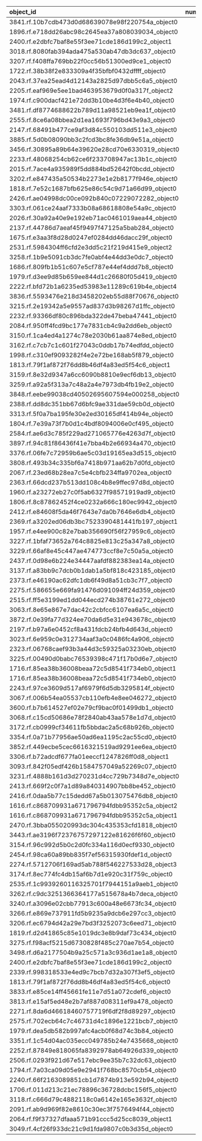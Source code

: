 | object_id                                        |   num_queries |   top1_rate |   top5_rate |   mean_rank |   median_rank |
|:-------------------------------------------------|--------------:|------------:|------------:|------------:|--------------:|
| 3841.rf.10b7cdb473d0d68639078e98f220754a_object0 |             3 |    1        |           1 |      1      |           1   |
| 1896.rf.e718dd26abc98c2645ea37a808039034_object0 |             2 |    1        |           1 |      1      |           1   |
| 2400.rf.e2dbfc7baf8e55f3ee71cde186d199c2_object1 |             2 |    1        |           1 |      1      |           1   |
| 3018.rf.8080fab394ada475a530ab47db3dc637_object0 |             2 |    1        |           1 |      1      |           1   |
| 3207.rf.f408ffa769bb22f0cc56b51300ed9ce1_object0 |             2 |    1        |           1 |      1      |           1   |
| 1722.rf.38b38f2e833309a4f35bfbf0432dffff_object0 |             1 |    1        |           1 |      1      |           1   |
| 2043.rf.37ea25ead4d12143a2825d97dbb5c6a5_object0 |             1 |    1        |           1 |      1      |           1   |
| 2205.rf.eaf969e5ee1bad463953679d0f0a317f_object2 |             1 |    1        |           1 |      1      |           1   |
| 1974.rf.c900dacf421e72dd3b10be4d3f6e4b40_object0 |             1 |    1        |           1 |      1      |           1   |
| 3481.rf.df8774688622b789d11a98521eb9ea1f_object0 |             1 |    1        |           1 |      1      |           1   |
| 2555.rf.8ce6a08bbea2d1ea1693f796bd43e9a3_object0 |             1 |    1        |           1 |      1      |           1   |
| 2147.rf.68491b477ce9af3d84c550103dd511e3_object0 |             1 |    1        |           1 |      1      |           1   |
| 3885.rf.5d0b08090bb3c2fcd3bc8fe36db9e51a_object0 |             1 |    1        |           1 |      1      |           1   |
| 3456.rf.30895a89b64e39620e28cd70e6330319_object0 |             1 |    1        |           1 |      1      |           1   |
| 2233.rf.48068254cb62ce6f233708947ac13b1c_object0 |             1 |    1        |           1 |      1      |           1   |
| 2015.rf.7ace4a935989f5dd884bd52642f0bcdd_object0 |             1 |    1        |           1 |      1      |           1   |
| 3202.rf.e847435a50534b2273e1e2b8177f946e_object0 |             1 |    1        |           1 |      1      |           1   |
| 1818.rf.7e52c1687bfb625e86c54c9d71a66d99_object0 |             1 |    1        |           1 |      1      |           1   |
| 2426.rf.ae04998dc00ce092b840c07229072282_object0 |             1 |    1        |           1 |      1      |           1   |
| 3303.rf.061ce24aaf7333b08a68618808e54a9c_object0 |             1 |    1        |           1 |      1      |           1   |
| 2026.rf.30a92a40e9e192eb71ac0461019aea44_object0 |             1 |    1        |           1 |      1      |           1   |
| 2137.rf.44786d7aeaf45f9497f47125a5bab284_object0 |             1 |    1        |           1 |      1      |           1   |
| 1675.rf.e3aa3f8d28d0247ef0284dd46dacc29f_object0 |             1 |    1        |           1 |      1      |           1   |
| 2531.rf.5984304ff6cfd2e3dd5c21f219d415e9_object2 |             1 |    1        |           1 |      1      |           1   |
| 3258.rf.1b9e5091cb3dc7fe0abf4e44dd3e0dc7_object0 |             1 |    1        |           1 |      1      |           1   |
| 1686.rf.809fb1b51c607e5cf787e44ef4ddd7b8_object0 |             1 |    1        |           1 |      1      |           1   |
| 1979.rf.d3ee9d85b659ee844d1c26680f05d419_object0 |             1 |    1        |           1 |      1      |           1   |
| 2222.rf.bfd72b1a6235ed53983e11289c619b4e_object4 |             1 |    1        |           1 |      1      |           1   |
| 3836.rf.5593476e218d3458202eb55d88f70676_object0 |             1 |    1        |           1 |      1      |           1   |
| 3215.rf.2e19342a5e9557ad837d3b98267d1ffc_object0 |             1 |    1        |           1 |      1      |           1   |
| 2232.rf.93366df80c896bda322de47beba47441_object0 |             1 |    1        |           1 |      1      |           1   |
| 2084.rf.950ff4fcd9bc177e7831cb4c9a2dd6eb_object0 |             1 |    1        |           1 |      1      |           1   |
| 3150.rf.1ca4ed4a1274c78e2030b61aa874e8ed_object0 |             1 |    1        |           1 |      1      |           1   |
| 3162.rf.c7cb7c1c601f27043c0ddb17b74edfdd_object0 |             1 |    1        |           1 |      1      |           1   |
| 1998.rf.c310ef9093282f4e2e72be168ab5f879_object0 |             1 |    1        |           1 |      1      |           1   |
| 1813.rf.79f1af872f76dd8b46df4a83ed5f54c6_object1 |             1 |    1        |           1 |      1      |           1   |
| 3159.rf.8e32d9347a6cc6090b8810e9ecf6db13_object0 |             1 |    1        |           1 |      1      |           1   |
| 3259.rf.a92a5f313a7c48a2a4e7973db4fb19e2_object0 |             1 |    1        |           1 |      1      |           1   |
| 3848.rf.eebe99038cd40502695607594e000258_object0 |             1 |    1        |           1 |      1      |           1   |
| 2388.rf.dd8dc351bb67d6bfc9ae331dae59cb0d_object0 |             1 |    1        |           1 |      1      |           1   |
| 3313.rf.5f0a7ba195fe30e2ed30165df414b94e_object0 |             1 |    1        |           1 |      1      |           1   |
| 1804.rf.7e39a73f7b0d1c4bdf8094006e0cf495_object0 |             1 |    1        |           1 |      1      |           1   |
| 2584.rf.ae6d3c785f229ad271065776e4263d7f_object0 |             1 |    1        |           1 |      1      |           1   |
| 3897.rf.94c81f86436f41e7bba4b2e66934a470_object0 |             1 |    1        |           1 |      1      |           1   |
| 3376.rf.06fe7c72959b6ae5c03d19165ea3d515_object0 |             1 |    1        |           1 |      1      |           1   |
| 3808.rf.493b34c335bf6a7418b971aa62b7d0fd_object0 |             1 |    1        |           1 |      1      |           1   |
| 2067.rf.23ed68b28ea7c5e4cbfb234ffa9702ea_object0 |             1 |    1        |           1 |      1      |           1   |
| 2363.rf.66dcd237b513dd108c4b8e9ffec97d8d_object0 |             1 |    1        |           1 |      1      |           1   |
| 1960.rf.a23272eb27c0f5ab6327f98571919ad9_object0 |             1 |    1        |           1 |      1      |           1   |
| 1806.rf.8c87862452f4ce0232a666c180ec9942_object0 |             1 |    1        |           1 |      1      |           1   |
| 2412.rf.e84608f5da46f7643e7da0b7646e6db4_object0 |             1 |    1        |           1 |      1      |           1   |
| 2369.rf.a3202ed06db3bc7523390481441fb197_object1 |             1 |    1        |           1 |      1      |           1   |
| 1957.rf.e4ee900c82e7bab356690f56f27959c6_object0 |             1 |    1        |           1 |      1      |           1   |
| 3227.rf.1bfaf73652a764c8825e813c25a347a8_object0 |             1 |    1        |           1 |      1      |           1   |
| 3229.rf.66af8e45c447ae474773ccf8e7c50a5a_object0 |             1 |    1        |           1 |      1      |           1   |
| 2437.rf.0d98e6b224e34447aafdf882383ea14a_object0 |             1 |    1        |           1 |      1      |           1   |
| 3137.rf.a83bb9c7dcb0b1dab1a5bf818c423185_object0 |             1 |    1        |           1 |      1      |           1   |
| 2373.rf.e46190ac62dfc1db6f49d8a51cb3c7f7_object0 |             1 |    1        |           1 |      1      |           1   |
| 2275.rf.586655e669fa91476d091094ff24d359_object0 |             1 |    1        |           1 |      1      |           1   |
| 2515.rf.ff5e3199ed1dd044ecd274b38761e272_object0 |             1 |    1        |           1 |      1      |           1   |
| 3063.rf.8e65e867e7dac42c2cbfcc6107ea6a5c_object0 |             1 |    1        |           1 |      1      |           1   |
| 3872.rf.0e39fa77d324ee70da6d5e31e943678c_object0 |             1 |    1        |           1 |      1      |           1   |
| 2197.rf.b97a6e0452cf8a431fdcb24bfb4d643d_object0 |             1 |    1        |           1 |      1      |           1   |
| 3023.rf.6e959c0e312734aaf3a0c0486fc4a906_object0 |             1 |    1        |           1 |      1      |           1   |
| 2323.rf.06768caef93b3a44d3c59325a03230eb_object0 |             1 |    1        |           1 |      1      |           1   |
| 3225.rf.00490d0babc76539398c471f17b0d6e7_object0 |             1 |    1        |           1 |      1      |           1   |
| 1716.rf.85ea38b36008beaa72c5d8541f734eb0_object1 |             1 |    1        |           1 |      1      |           1   |
| 1716.rf.85ea38b36008beaa72c5d8541f734eb0_object0 |             1 |    1        |           1 |      1      |           1   |
| 2243.rf.97ce3609d517af6979f6d5db3295814f_object0 |             1 |    1        |           1 |      1      |           1   |
| 3067.rf.006b54ea05537cb110efb4e8ee046272_object0 |             1 |    1        |           1 |      1      |           1   |
| 3600.rf.b7b614527ef02e79cf9bac0f01499db1_object0 |             3 |    0.333333 |           1 |      2      |           2   |
| 3068.rf.c15cd50686e78f2840ab43aa578e1d7d_object0 |             3 |    0        |           0 |     18.3333 |          17   |
| 3172.rf.cb0999cf34611fb5bbdac2a5c68b926b_object0 |             2 |    0        |           0 |     15      |          15   |
| 3354.rf.0a71b77956ae50ad6ea1195c2ac55cd0_object0 |             2 |    0        |           0 |     23      |          23   |
| 3852.rf.449ecbe5cec6616321519ad9291ee6ea_object0 |             2 |    0        |           0 |     47.5    |          47.5 |
| 3306.rf.b72adcdf677fa01eeccf1247826ff0d8_object1 |             2 |    0        |           0 |     13      |          13   |
| 3093.rf.842f05edf426b1584757049a52269c07_object0 |             1 |    0        |           0 |     13      |          13   |
| 3231.rf.4888b161d3d270231d4cc729b7348d7e_object0 |             1 |    0        |           1 |      2      |           2   |
| 2413.rf.669f2c0f7a1d89a840314907bb8be452_object0 |             1 |    0        |           1 |      2      |           2   |
| 2416.rf.0daa5b77c15dedd67a5b013075476db8_object0 |             1 |    0        |           1 |      2      |           2   |
| 1616.rf.c868709931a671796794fdbb95352c5a_object2 |             1 |    0        |           0 |     10      |          10   |
| 1616.rf.c868709931a671796794fdbb95352c5a_object1 |             1 |    0        |           1 |      2      |           2   |
| 2470.rf.3bba055020993dc304c435353cfd1818_object0 |             1 |    0        |           1 |      2      |           2   |
| 3443.rf.ae3196f72376757297122e81626f6f60_object0 |             1 |    0        |           1 |      4      |           4   |
| 3154.rf.96c992d5b0c2d0fc334a116d0ecf9330_object0 |             1 |    0        |           0 |     19      |          19   |
| 2454.rf.98ca60a89bb835f7ef56315930fdef1d_object0 |             1 |    0        |           0 |     11      |          11   |
| 2274.rf.5712706f169ad5ab788f546227533d28_object3 |             1 |    0        |           0 |     39      |          39   |
| 3174.rf.8ec774fc4db15af6b7d1e920c31f759c_object0 |             1 |    0        |           0 |      7      |           7   |
| 2535.rf.1c9939260116325701f7944151a9aeb1_object0 |             1 |    0        |           1 |      4      |           4   |
| 3262.rf.c9dc3251366364177a515678a4b7deca_object0 |             1 |    0        |           0 |      8      |           8   |
| 3240.rf.a3096e02cbb77913c600a48e6673fc34_object0 |             1 |    0        |           0 |     61      |          61   |
| 3266.rf.e869e737911fd5b9235a9dcb6e297cc3_object0 |             1 |    0        |           0 |      7      |           7   |
| 3206.rf.ec6794d42a29e7bd3f3252073c6eed71_object0 |             1 |    0        |           1 |      4      |           4   |
| 1819.rf.d2d41865c85e1019dc3e8b9daf73c434_object0 |             1 |    0        |           0 |     23      |          23   |
| 3275.rf.f98acf5215d6730828f485c270ae7b54_object0 |             1 |    0        |           0 |     18      |          18   |
| 3498.rf.d6a2177504b9a25c571a3c936d1ae1a8_object0 |             1 |    0        |           0 |     19      |          19   |
| 2400.rf.e2dbfc7baf8e55f3ee71cde186d199c2_object0 |             1 |    0        |           1 |      3      |           3   |
| 2339.rf.998318533e4ed9c7bcb7d32a307f3ef5_object0 |             1 |    0        |           0 |     78      |          78   |
| 1813.rf.79f1af872f76dd8b46df4a83ed5f54c6_object0 |             1 |    0        |           0 |      6      |           6   |
| 3833.rf.e85ce14ff45661fe11e7d51a072cdef6_object0 |             1 |    0        |           1 |      5      |           5   |
| 3813.rf.e15af5ed48e2b7af887d08311ef9a478_object0 |             1 |    0        |           0 |     40      |          40   |
| 2271.rf.8da6d46618460757719f6df2f8d89297_object0 |             1 |    0        |           1 |      5      |           5   |
| 2575.rf.702ecb64c7c46731d4c1896e1221bcb7_object0 |             1 |    0        |           1 |      4      |           4   |
| 1979.rf.dea5db582b997afc4acb0f68d74c3b84_object0 |             1 |    0        |           1 |      2      |           2   |
| 3351.rf.1c54d04ac035ecc049785b24e7435668_object0 |             1 |    0        |           1 |      3      |           3   |
| 2252.rf.87849e818065fa8392978ab64926d339_object0 |             1 |    0        |           1 |      2      |           2   |
| 2506.rf.0293f921d67e517ebc9ee35b7c32dc63_object0 |             1 |    0        |           0 |      7      |           7   |
| 1794.rf.7a03ca09d05e9e2941f768bc8570cb54_object0 |             1 |    0        |           1 |      2      |           2   |
| 2240.rf.66f2163089851cb1d7874b913e592b94_object0 |             1 |    0        |           0 |     19      |          19   |
| 1706.rf.011d213c21ec78896c36728dcbc156f5_object0 |             1 |    0        |           0 |      7      |           7   |
| 3118.rf.c666d79c4882118c0a6142e165e3632f_object0 |             1 |    0        |           1 |      2      |           2   |
| 2091.rf.ab9d969f82e8610c30ec3f7576494f44_object0 |             1 |    0        |           0 |     11      |          11   |
| 2064.rf.f9f37327dfaaa571b91ccc5d25cc8039_object1 |             1 |    0        |           1 |      3      |           3   |
| 3049.rf.4cf26f933dc21c9d1fda9807c0b3d35d_object0 |             1 |    0        |           0 |     17      |          17   |